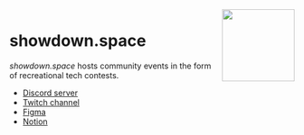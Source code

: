 <img src="https://user-images.githubusercontent.com/193136/163832342-d6ad24b7-0d45-4af0-89de-d183b81fd072.png" width="128" align="right">

# showdown.space

_showdown.space_ hosts community events in the form of recreational tech contests.

- [Discord server](https://warp.showdown.space/discord)
- [Twitch channel](https://warp.showdown.space/twitch)
- [Figma](https://warp.showdown.space/figma)
- [Notion](https://warp.showdown.space/notion)

